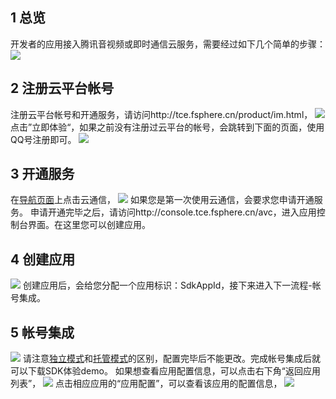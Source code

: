 ## 1 总览

开发者的应用接入腾讯音视频或即时通信云服务，需要经过如下几个简单的步骤：
![](https://mccdn.qcloud.com/static/img/351df837efa163b8a10265160cb22ea3/image.png)

## 2 注册云平台帐号

注册云平台帐号和开通服务，请访问http://tce.fsphere.cn/product/im.html，
![](https://mccdn.qcloud.com/static/img/6dba2631790f20ba96ba1b2fc3609712/image.png)
点击”立即体验“，如果之前没有注册过云平台的帐号，会跳转到下面的页面，使用QQ号注册即可。
![](https://mccdn.qcloud.com/static/img/c5e72699af4fa960300e8ac019bfba5e/image.jpg)

## 3 开通服务

在[导航页面](http://tce.fsphere.cn/)上点击云通信，
![](https:https://mccdn.qcloud.com/static/img/e4cf37e4735f5e656d7d2598147ea42d/image.jpg)
如果您是第一次使用云通信，会要求您申请开通服务。
申请开通完毕之后，请访问http://console.tce.fsphere.cn/avc，进入应用控制台界面。在这里您可以创建应用。

## 4 创建应用

![](https:https://mccdn.qcloud.com/static/img/e4cf37e4735f5e656d7d2598147ea42d/image.jpg)
创建应用后，会给您分配一个应用标识：SdkAppId，接下来进入下一流程-帐号集成。

## 5 帐号集成

![](https://mccdn.qcloud.com/static/img/c53e3ec321e8022e3ce54068dc464ef3/image.jpg)
请注意[独立模式](/doc/product/269/独立模式)和[托管模式](/doc/product/269/托管模式)的区别，配置完毕后不能更改。完成帐号集成后就可以下载SDK体验demo。
如果想查看应用配置信息，可以点击右下角“返回应用列表”，
![](https://mccdn.qcloud.com/static/img/8c6f71e7be44906c0337f067c80cd7b0/image.png)
点击相应应用的“应用配置”，可以查看该应用的配置信息，
![](https://mccdn.qcloud.com/static/img/af9a02329bebfe365f14c423ca185d6d/image.jpg)